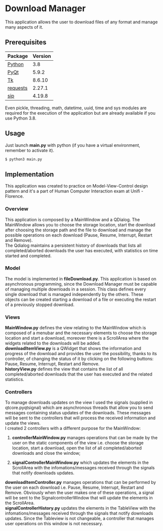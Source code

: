 # Download Manager
This application allows the user to download files of any format and manage many aspects of it.


## Prerequisites
Package | Version
------- | -------
[Python](https://www.python.org) | 3.8
[PyQt](https://www.riverbankcomputing.com/software/pyqt/download5) | 5.9.2
[Tk](https://www.tcl.tk/software/tcltk/8.6.html) | 8.6.10
[requests](https://pypi.org/project/requests/) | 2.27.1
[sip](https://pypi.org/project/sip/4.19.8/) | 4.19.8

Even pickle, threading, math, datetime, uuid, time and sys modules are required for the execution of the application but are already available if you use Python 3.8.


## Usage
Just launch **main.py** with python (if you have a virtual environment, remember to activate it).
```bash
$ python3 main.py
```

## Implementation
This application was created to practice on Model-View-Control design pattern and it's a part of Human Computer Interaction exam at Unifi - Florence.

### Overview
This application is composed by a MainWindow and a QDialog.
The MainWindow allows you to choose the storage location, start the download after choosing the storage path and the file to download and manage the possible operations on each download (Pause, Resume, Interrupt, Restart and Remove).   
The Qdialog maintains a persistent history of downloads that lists all completed/aborted downloads the user has executed, with statistics on time started and completed.

### Model
The model is implemented in **fileDownload.py**. 
This application is based on asynchronous programming, since the Download Manager must be capable of managing multiple downloads in a session.
This class defines every single download that is managed independently by the others. 
These objects can be created starting a download of a file or executing the restart of a previously stopped download.

### Views
**MainWindow.py** defines the view relating to the MainWindow which is composed of a menubar and the necessary elements to choose the storage location and start a download, moreover there is a ScrollArea where the widgets related to the downloads will be added.   
**downloadItemView.py** is a QWidget that shows the information and progress of the download and provides the user the possibility, thanks to its controller, of changing the status of it by clicking on the following buttons: Pause, Resume, Interrupt, Restart and Remove.   
**historyView.py** defines the view that contains the list of all completed/aborted downloads that the user has executed and the related statistics.  

### Controllers
To manage downloads updates on the view I used the signals (supplied in qtcore.pyqtsignal) which are asynchronous threads that allow you to send messages containing status updates of the downloads. These messages will be sent to the controllers that will process the received information and update the views.   
I created 2 controllers with a different purpose for the MainWindow: 
    
1. **controllerMainWindow.py** manages operations that can be made by the user on the static components of the view i.e. choose the storage location, start a download, open the list of all completed/aborted downloads and close the window;

2. **signalControllerMainWindow.py** which updates the elements in the ScrollArea with the infomations/messages received through the signals that notify downloads updates.

**downloadItemController.py** manages operations that can be performed by the user on each download i.e. Pause, Resume, Interrupt, Restart and Remove. Obviously when the user makes one of these operations, a signal will be sent to the SignalcontrollerWindow that will update the elements in the ScrollArea.  
**signalControllerHistory.py** updates the elements in the TableView with the infomations/messages received through the signals that notify downloads updates. Since the Tableview is not changeable, a controller that manages user operations on this window is not necessary.  



